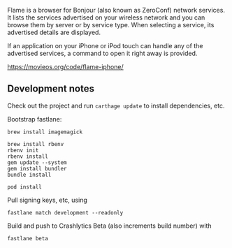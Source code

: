 Flame is a browser for Bonjour (also known as ZeroConf) network services. It lists the services advertised on your wireless network and you can browse them by server or by service type. When selecting a service, its advertised details are displayed.

If an application on your iPhone or iPod touch can handle any of the advertised services, a command to open it right away is provided.

https://movieos.org/code/flame-iphone/

## Development notes

Check out the project and run `carthage update` to install dependencies, etc.

Bootstrap fastlane:

    brew install imagemagick

    brew install rbenv
    rbenv init
    rbenv install
    gem update --system
    gem install bundler
    bundle install

    pod install

Pull signing keys, etc, using 

    fastlane match development --readonly

Build and push to Crashlytics Beta (also increments build number) with 

    fastlane beta




